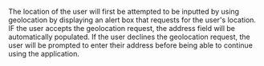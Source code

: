 The location of the user will first be attempted to be inputted by using geolocation by displaying an alert box that requests for the user's location. IF the user accepts the geolocation request, the address field will be automatically populated. If the user declines the geolocation request, the user will be prompted to enter their address before being able to continue using the application. 
